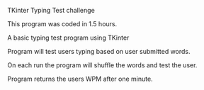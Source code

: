 TKinter Typing Test challenge

This program was coded in 1.5 hours.

A basic typing test program using TKinter

Program will test users typing based on user submitted words. 

On each run the program will shuffle the words and test the user. 

Program returns the users WPM after one minute. 
